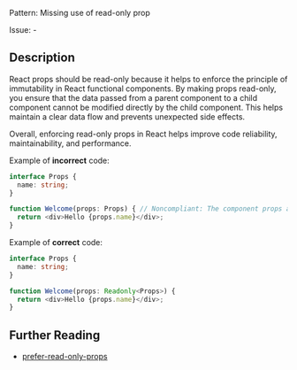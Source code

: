 Pattern: Missing use of read-only prop

Issue: -

## Description

React props should be read-only because it helps to enforce the principle of immutability in React functional components. By making props read-only, you ensure that the data passed from a parent component to a child component cannot be modified directly by the child component. This helps maintain a clear data flow and prevents unexpected side effects.

Overall, enforcing read-only props in React helps improve code reliability, maintainability, and performance.

Example of **incorrect** code:

```ts
interface Props {
  name: string;
}

function Welcome(props: Props) { // Noncompliant: The component props are not read-only
  return <div>Hello {props.name}</div>;
}
```

Example of **correct** code:

```ts
interface Props {
  name: string;
}

function Welcome(props: Readonly<Props>) {
  return <div>Hello {props.name}</div>;
}
```

## Further Reading

* [prefer-read-only-props](https://sonarsource.github.io/rspec/#/rspec/S6759/javascript)
